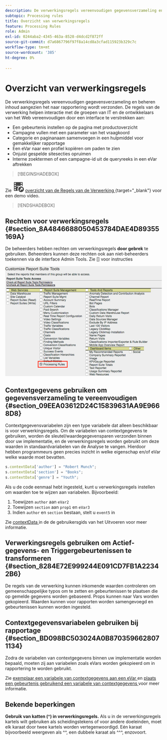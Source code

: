 ```yaml
---
description: De verwerkingsregels vereenvoudigen gegevensverzameling en beheren inhoud aangezien het naar rapportering wordt verzonden.
subtopic: Processing rules
title: Overzicht van verwerkingsregels
feature: Processing Rules
role: Admin
exl-id: 0244aba2-4345-463a-8528-d4dcd2f872ff
source-git-commit: d7a6867796f97f8a14cd8a3cfad115923b329c7c
workflow-type: tm+mt
source-wordcount: '385'
ht-degree: 0%

---
```


# Overzicht van verwerkingsregels

De verwerkingsregels vereenvoudigen gegevensverzameling en beheren inhoud aangezien het naar rapportering wordt verzonden. De regels van de verwerking helpen interactie met de groepen van IT en de ontwikkelaars van het Web vereenvoudigen door een interface te verstrekken aan:

* Een gebeurtenis instellen op de pagina met productoverzicht
* Campagne vullen met een parameter van het vraagkoord
* Categorie en paginanaam samenvoegen in een hulpmiddel voor gemakkelijker rapportage
* Een eVar naar een profiel kopiëren om paden te zien
* Onjuist gespelde sitesecties opruimen
* Interne zoektermen of een campagne-id uit de queryreeks in een eVar aftrekken



>[!BEGINSHADEBOX]

Zie ![ VideoCheckedOut ](/help/assets/icons/VideoCheckedOut.svg) [ overzicht van de Regels van de Verwerking ](https://video.tv.adobe.com/v/26124/?quality=12&learn=on){target="_blank"} voor een demo video.

>[!ENDSHADEBOX]


## Rechten voor verwerkingsregels {#section_8A4846688050453784DAE4D89355169A}

De beheerders hebben rechten om verwerkingsregels **door gebrek** te gebruiken. Beheerders kunnen deze rechten ook aan niet-beheerders toekennen via de interface Admin Tools. Zie [] voor instructies

![ Regels van de Verwerking ](assets/processing-rules.png)

## Contextgegevens gebruiken om gegevensverzameling te vereenvoudigen {#section_09EEA03612D24C15839631AA9E9668D8}

Contextgegevensvariabelen zijn een type variabele dat alleen beschikbaar is voor verwerkingsregels. Om de variabelen van contextgegevens te gebruiken, worden de sleutel/waardegegevensparen verzonden binnen door uw implementatie, en de verwerkingsregels worden gebruikt om deze waarden in standaardvariabelen van de Analyse te vangen. Hierdoor hebben programmeurs geen precies inzicht in welke eigenschap en/of eVar welke waarde moet bevatten.

```js
s.contextData['author'] = "Robert Munch";
s.contextData['section'] = "Books";
s.contextData['genre'] = "Youth";
```

Als u de code eenmaal hebt ingesteld, kunt u verwerkingsregels instellen om waarden toe te wijzen aan variabelen. Bijvoorbeeld:

1. Toewijzen `author` aan `eVar2`
2. Toewijzen `section` aan `prop1` en `eVar3`
3. Indien `author` en `section` bestaan, stelt u `event5` in

Zie [ contextData ](/help/implement/vars/page-vars/contextdata.md) in de de gebruikersgids van het Uitvoeren voor meer informatie.

## Verwerkingsregels gebruiken om Actief-gegevens- en Triggergebeurtenissen te transformeren {#section_8284E72E999244E091CD7FB1A22342B6}

De regels van de verwerking kunnen inkomende waarden controleren om gemeenschappelijke typos om te zetten en gebeurtenissen te plaatsen die op gemelde gegevens worden gebaseerd. Props kunnen naar Vars worden gekopieerd. Waarden kunnen voor rapporten worden samengevoegd en gebeurtenissen kunnen worden ingesteld.

## Contextgegevensvariabelen gebruiken bij rapportage {#section_BD098BC503024A0B8703596628071134}

Zodra de variabelen van contextgegevens binnen uw implementatie worden bepaald, moeten zij aan variabelen zoals eVars worden gekopieerd om in rapportering te worden gebruikt.

Zie [ exemplaar een variabele van contextgegevens aan een eVar ](/help/admin/admin/c-manage-report-suites/c-edit-report-suites/general/c-processing-rules/processing-rules-examples/processing-rules-copy-context-data.md) en [ plaats een gebeurtenis gebruikend een variabele van contextgegevens ](/help/admin/admin/c-manage-report-suites/c-edit-report-suites/general/c-processing-rules/processing-rules-examples/processing-rules-copy-context-data-event.md) voor meer informatie.

## Bekende beperkingen

**Gebruik van katten (^) in verwerkingsregels.** Als u in de verwerkingsregels kartels wilt gebruiken als scheidingstekens of voor andere doeleinden, moet elk karaat door twee kartels worden vertegenwoordigd. Eén karaat bijvoorbeeld weergeven als ^^, een dubbele karaat als ^^^, enzovoort.